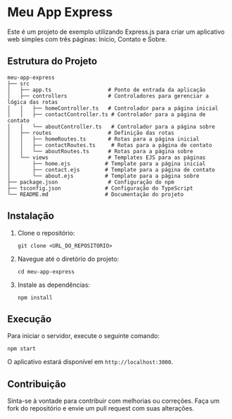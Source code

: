 # Meu App Express

Este é um projeto de exemplo utilizando Express.js para criar um aplicativo web simples com três páginas: Início, Contato e Sobre.

## Estrutura do Projeto

```
meu-app-express
├── src
│   ├── app.ts                  # Ponto de entrada da aplicação
│   ├── controllers             # Controladores para gerenciar a lógica das rotas
│   │   ├── homeController.ts   # Controlador para a página inicial
│   │   ├── contactController.ts # Controlador para a página de contato
│   │   └── aboutController.ts   # Controlador para a página sobre
│   ├── routes                  # Definição das rotas
│   │   ├── homeRoutes.ts       # Rotas para a página inicial
│   │   ├── contactRoutes.ts     # Rotas para a página de contato
│   │   └── aboutRoutes.ts      # Rotas para a página sobre
│   └── views                   # Templates EJS para as páginas
│       ├── home.ejs           # Template para a página inicial
│       ├── contact.ejs        # Template para a página de contato
│       └── about.ejs          # Template para a página sobre
├── package.json                # Configuração do npm
├── tsconfig.json              # Configuração do TypeScript
└── README.md                  # Documentação do projeto
```

## Instalação

1. Clone o repositório:
   ```
   git clone <URL_DO_REPOSITORIO>
   ```
2. Navegue até o diretório do projeto:
   ```
   cd meu-app-express
   ```
3. Instale as dependências:
   ```
   npm install
   ```

## Execução

Para iniciar o servidor, execute o seguinte comando:

```
npm start
```

O aplicativo estará disponível em `http://localhost:3000`.

## Contribuição

Sinta-se à vontade para contribuir com melhorias ou correções. Faça um fork do repositório e envie um pull request com suas alterações.